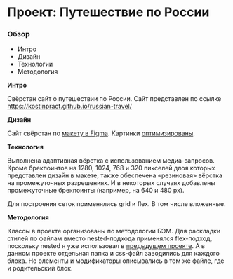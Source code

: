 # Проект: Путешествие по России

### Обзор
* Интро
* Дизайн
* Технологии
* Методология

**Интро**

Свёрстан сайт о путешествии по России. Сайт представлен по ссылке https://kostinpract.github.io/russian-travel/

**Дизайн**

Сайт свёрстан по [макету в Figma](https://www.figma.com/file/5S2WSbEFL6awjVWJ0NWL8Q/Sprint-3_-Russia-_-desktop-mobile?node-id=28503%3A0). Картинки [оптимизированы](https://tinypng.com/).

**Технология**

Выполнена адаптивная вёрстка с использованием медиа-запросов. Кроме брекпоинтов на 1280, 1024, 768 и 320 пикселей длоя которых представлен дизайн в макете, также обеспечена «резиновая» вёрстка на промежуточных разрешениях. И в некоторых случаях добавлены промежуточные брекпоинты (например, на 640 и 480 px).

Для построения сеток применялись grid и flex. В том числе вложенные.

**Методология**

Классы в проекте организованы по методологии БЭМ. Для раскладки стилей по файлам вместо nested-подхода применялся flex-подход, поскольку nested я уже использовал в [предыдущем проекте](https://github.com/kostinpract/how-to-learn). А в данном проекте отдельная папка и css-файл заводились для каждого блока. Но элементы и модификаторы описывались в том же файле, где и родительский блок.
